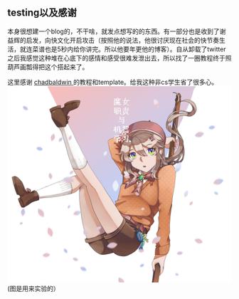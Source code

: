 ## testing以及感谢

本身很想建一个blog的，不干啥，就发点想写的的东西。有一部分也是收到了谢益辉的启发，向快文化开启攻击（按照他的说法，他很讨厌现在社会的快节奏生活，就连菜谱也是5秒内给你讲完。所以他要年更他的博客）。自从卸载了twitter之后我感觉这种堆在心底下的感情和感受很难发泄出去，所以找了一圈教程终于照葫芦画瓢得把这个搭起来了。

这里感谢 <a href="https://chadbaldwin.net/2021/03/14/how-to-build-a-sql-blog.html"> chadbaldwin </a> 的教程和template。给我这种非cs学生省了很多心。
<IMG SRC="https://raw.githubusercontent.com/sqliang99/sqliang99.github.io/main/picturefolder/ema.png">
 (图是用来实验的）
